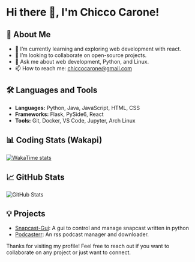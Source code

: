 # Hi there 👋, I'm Chicco Carone!

## 🚀 About Me
- 🌱 I’m currently learning and exploring web development with react.
- 👯 I’m looking to collaborate on open-source projects.
- 💬 Ask me about web development, Python, and Linux.
- 📫 How to reach me: chiccocarone@gmail.com

## 🛠️ Languages and Tools
- **Languages:** Python, Java, JavaScript, HTML, CSS
- **Frameworks:** Flask, PySide6, React
- **Tools:** Git, Docker, VS Code, Jupyter, Arch Linux

## 📊 Coding Stats (Wakapi)
[![WakaTime stats](https://github-readme-stats.vercel.app/api/wakatime?username=chicco)](https://github.com/anuraghazra/github-readme-stats)
## 📈 GitHub Stats
![GitHub Stats](https://github-readme-stats.vercel.app/api?username=chicco-carone&show_icons=true&theme=radical)

## 💡 Projects
- [Snapcast-Gui](https://github.com/chicco-carone/Snapcast-Gui):  A gui to control and manage snapcast written in python 
- [Podcasterr](https://github.com/chicco-carone/podcasterr): An rss podcast manager and downloader.

Thanks for visiting my profile! Feel free to reach out if you want to collaborate on any project or just want to connect.
